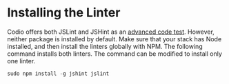 # Installing the Linter

Codio offers both JSLint and JSHint as an [advanced code test](https://docs.codio.com/instructors/authoring/assessments/advanced-code-test.html#jshint-and-jslint). However, neither package is installed by default. Make sure that your stack has Node installed, and then install the linters globally with NPM. The following command installs both linters. The command can be modified to install only one linter.

```javascript
sudo npm install -g jshint jslint
```